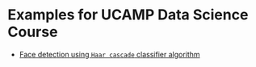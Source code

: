 # Examples for UCAMP Data Science Course

- [Face detection using `Haar cascade` classifier algorithm](face_detection)
